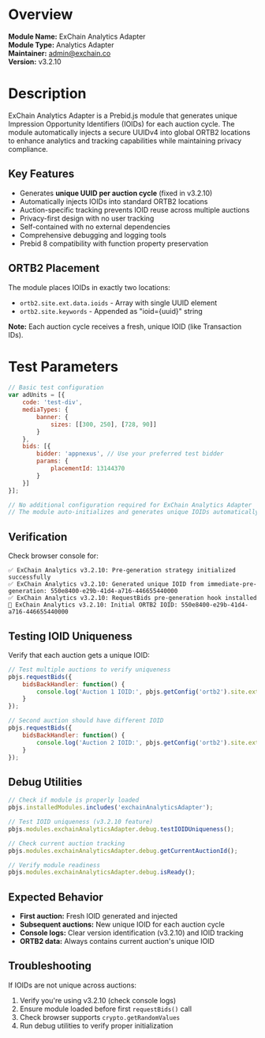# Overview

**Module Name:** ExChain Analytics Adapter  
**Module Type:** Analytics Adapter  
**Maintainer:** admin@exchain.co  
**Version:** v3.2.10

# Description

ExChain Analytics Adapter is a Prebid.js module that generates unique Impression Opportunity Identifiers (IOIDs) for each auction cycle. The module automatically injects a secure UUIDv4 into global ORTB2 locations to enhance analytics and tracking capabilities while maintaining privacy compliance.

## Key Features

- Generates **unique UUID per auction cycle** (fixed in v3.2.10)
- Automatically injects IOIDs into standard ORTB2 locations
- Auction-specific tracking prevents IOID reuse across multiple auctions
- Privacy-first design with no user tracking
- Self-contained with no external dependencies
- Comprehensive debugging and logging tools
- Prebid 8 compatibility with function property preservation

## ORTB2 Placement

The module places IOIDs in exactly two locations:
- `ortb2.site.ext.data.ioids` - Array with single UUID element
- `ortb2.site.keywords` - Appended as "ioid={uuid}" string

**Note:** Each auction cycle receives a fresh, unique IOID (like Transaction IDs).

# Test Parameters

```javascript
// Basic test configuration
var adUnits = [{
    code: 'test-div',
    mediaTypes: {
        banner: {
            sizes: [[300, 250], [728, 90]]
        }
    },
    bids: [{
        bidder: 'appnexus', // Use your preferred test bidder
        params: {
            placementId: 13144370
        }
    }]
}];

// No additional configuration required for ExChain Analytics Adapter
// The module auto-initializes and generates unique IOIDs automatically
```

## Verification

Check browser console for:
```
✅ ExChain Analytics v3.2.10: Pre-generation strategy initialized successfully
✅ ExChain Analytics v3.2.10: Generated unique IOID from immediate-pre-generation: 550e8400-e29b-41d4-a716-446655440000
✅ ExChain Analytics v3.2.10: RequestBids pre-generation hook installed
📍 ExChain Analytics v3.2.10: Initial ORTB2 IOID: 550e8400-e29b-41d4-a716-446655440000
```

## Testing IOID Uniqueness

Verify that each auction gets a unique IOID:

```javascript
// Test multiple auctions to verify uniqueness
pbjs.requestBids({
    bidsBackHandler: function() {
        console.log('Auction 1 IOID:', pbjs.getConfig('ortb2').site.ext.data.ioids[0]);
    }
});

// Second auction should have different IOID
pbjs.requestBids({
    bidsBackHandler: function() {
        console.log('Auction 2 IOID:', pbjs.getConfig('ortb2').site.ext.data.ioids[0]);
    }
});
```

## Debug Utilities

```javascript
// Check if module is properly loaded
pbjs.installedModules.includes('exchainAnalyticsAdapter');

// Test IOID uniqueness (v3.2.10 feature)
pbjs.modules.exchainAnalyticsAdapter.debug.testIOIDUniqueness();

// Check current auction tracking
pbjs.modules.exchainAnalyticsAdapter.debug.getCurrentAuctionId();

// Verify module readiness
pbjs.modules.exchainAnalyticsAdapter.debug.isReady();
```

## Expected Behavior

- **First auction:** Fresh IOID generated and injected
- **Subsequent auctions:** New unique IOID for each auction cycle
- **Console logs:** Clear version identification (v3.2.10) and IOID tracking
- **ORTB2 data:** Always contains current auction's unique IOID

## Troubleshooting

If IOIDs are not unique across auctions:
1. Verify you're using v3.2.10 (check console logs)
2. Ensure module loaded before first `requestBids()` call
3. Check browser supports `crypto.getRandomValues`
4. Run debug utilities to verify proper initialization